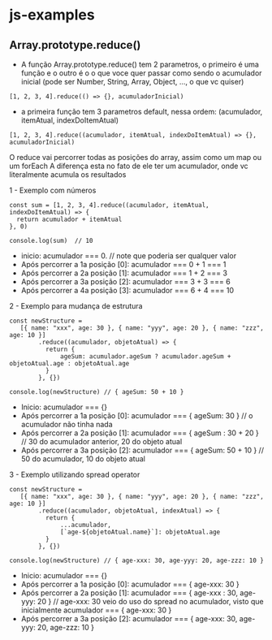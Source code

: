 # js-examples

## Array.prototype.reduce()

- A função Array.prototype.reduce() tem 2 parametros, o primeiro é uma função e o outro é o o que voce quer passar como sendo o acumulador inicial (pode ser Number, String, Array, Object, ..., o que vc quiser)

`
[1, 2, 3, 4].reduce(() => {}, acumuladorInicial)
`

- a primeira função tem 3 parametros default, nessa ordem: (acumulador, itemAtual, indexDoItemAtual)

`
[1, 2, 3, 4].reduce((acumulador, itemAtual, indexDoItemAtual) => {}, acumuladorInicial)
`

O reduce vai percorrer todas as posições do array, assim como um map ou um forEach
A diferença esta no fato de ele ter um acumulador, onde vc literalmente acumula os resultados

1 - Exemplo com números

``` 
const sum = [1, 2, 3, 4].reduce((acumulador, itemAtual, indexDoItemAtual) => {
  return acumulador + itemAtual
}, 0)

console.log(sum)  // 10
``` 

- inicio: acumulador === 0. // note que poderia ser qualquer valor
- Após percorrer a 1a posição [0]: acumulador === 0 + 1 === 1
- Após percorrer a 2a posição [1]: acumulador === 1 + 2 === 3
- Após percorrer a 3a posição [2]: acumulador === 3 + 3 === 6
- Após percorrer a 4a posição [3]: acumulador === 6 + 4 === 10 

2 - Exemplo para mudança de estrutura

```
const newStructure = 
   [{ name: "xxx", age: 30 }, { name: "yyy", age: 20 }, { name: "zzz", age: 10 }]
        .reduce((acumulador, objetoAtual) => {
          return {
              ageSum: acumulador.ageSum ? acumulador.ageSum + objetoAtual.age : objetoAtual.age
          }
        }, {})

console.log(newStructure) // { ageSum: 50 + 10 }
```

- Inicio: acumulador === {}
- Após percorrer a 1a posição [0]: acumulador === { ageSum: 30 } // o acumulador não tinha nada
- Após percorrer a 2a posição [1]: acumulador === { ageSum : 30 + 20 } // 30 do acumulador anterior, 20 do objeto atual
- Após percorrer a 3a posição [2]: acumulador === { ageSum: 50 + 10 } // 50 do acumulador, 10 do objeto atual

3 - Exemplo utilizando spread operator

``` 
const newStructure = 
   [{ name: "xxx", age: 30 }, { name: "yyy", age: 20 }, { name: "zzz", age: 10 }]
        .reduce((acumulador, objetoAtual, indexAtual) => {
          return {
              ...acumulador,              
              [`age-${objetoAtual.name}`]: objetoAtual.age
          }
        }, {})

console.log(newStructure) // { age-xxx: 30, age-yyy: 20, age-zzz: 10 }
``` 

- Inicio: acumulador === {}
- Após percorrer a 1a posição [0]: acumulador === { age-xxx: 30 }
- Após percorrer a 2a posição [1]: acumulador === { age-xxx : 30, age-yyy: 20 } // age-xxx: 30 veio do uso do spread no acumulador, visto que inicialmente acumulador === { age-xxx: 30 }
- Após percorrer a 3a posição [2]: acumulador === { age-xxx: 30, age-yyy: 20, age-zzz: 10 }
